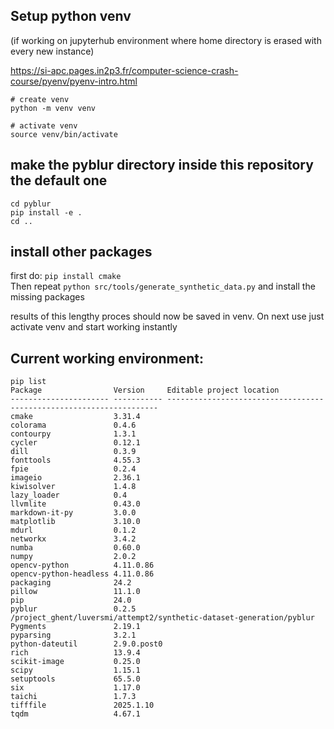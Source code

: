 ## Setup python venv
(if working on jupyterhub environment where home directory is erased with every new instance)

https://si-apc.pages.in2p3.fr/computer-science-crash-course/pyenv/pyenv-intro.html 
```
# create venv
python -m venv venv

# activate venv
source venv/bin/activate
```

## make the pyblur directory inside this repository the default one
```
cd pyblur
pip install -e .
cd ..
```

## install other packages
first do: `pip install cmake`  
Then repeat `python src/tools/generate_synthetic_data.py` and install the missing packages  

results of this lengthy proces should now be saved in venv. On next use just activate venv and start working instantly



## Current working environment:

```
pip list
Package                Version     Editable project location
---------------------- ----------- --------------------------------------------------------------------
cmake                  3.31.4
colorama               0.4.6
contourpy              1.3.1
cycler                 0.12.1
dill                   0.3.9
fonttools              4.55.3
fpie                   0.2.4
imageio                2.36.1
kiwisolver             1.4.8
lazy_loader            0.4
llvmlite               0.43.0
markdown-it-py         3.0.0
matplotlib             3.10.0
mdurl                  0.1.2
networkx               3.4.2
numba                  0.60.0
numpy                  2.0.2
opencv-python          4.11.0.86
opencv-python-headless 4.11.0.86
packaging              24.2
pillow                 11.1.0
pip                    24.0
pyblur                 0.2.5       /project_ghent/luversmi/attempt2/synthetic-dataset-generation/pyblur
Pygments               2.19.1
pyparsing              3.2.1
python-dateutil        2.9.0.post0
rich                   13.9.4
scikit-image           0.25.0
scipy                  1.15.1
setuptools             65.5.0
six                    1.17.0
taichi                 1.7.3
tifffile               2025.1.10
tqdm                   4.67.1
```
